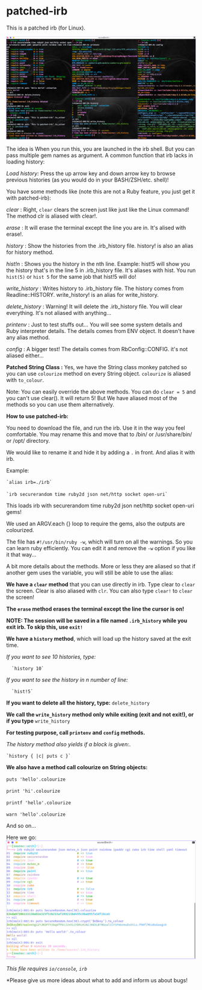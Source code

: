 # patched-irb
This is a patched irb (for Linux).

![alt screenshot](https://raw.githubusercontent.com/Souravgoswami/patched-irb/master/screenshots/sc2.jpg)

The idea is When you run this, you are launched in the irb shell. But you can pass multiple gem names as argument. A common  function that irb lacks in loading history:

*Load history:* Press the up arrow key and down arrow key to browse previous histories (as you would do in your BASH/ZSH/etc.  shell)!

You have some methods like (note this are not a Ruby feature, you just get it with patched-irb):

*clear* : Right, `clear` clears the screen just like just like the Linux command! The method clr is aliased with clear!.

*erase* : It will erase the terminal except the line you are in. It's alised with erase!.

*history* : Show the histories from the .irb_history file. history! is also an alias for history method.

*hist!n* : Shows you the history in the nth line. Example: hist!5 will show you the history that's in the line 5 in .irb_history file. It's aliases with hist. You run `hist(5)` or `hist 5` for the same job that hist!5 will do!

*write_history* : Writes history to .irb_history file. The history comes from Readline::HISTORY. write_history! is an alias for write_history.

*delete_history* : Warning! It will delete the .irb_history file. You will clear everything. It's not aliased with anything...

*printenv* : Just to test stuffs out... You will see some system details and Ruby interpreter details. The details comes from ENV object. It doesn't have any alias method.

*config* : A bigger test! The details comes from RbConfig::CONFIG. it's not aliased either...

**Patched String Class :** Yes, we have the String class monkey patched so you can use `colourize` method on every String object. `colourize` is aliased with `to_colour`.

Note: You can easily override the above methods. You can do `clear = 5` and you can't use clear(). It will return 5! But We have aliased most of the methods so you can use them alternatively.


**How to use patched-irb:**

You need to download the file, and run the irb. Use it in the way you feel comfortable.
You may rename this and move that to /bin/ or /usr/share/bin/ or /opt/ directory.

We would like to rename it and hide it by adding a `.` in front. And alias it with irb.

Example:

    `alias irb=./irb`
    
    `irb securerandom time ruby2d json net/http socket open-uri`
    
This loads irb with securerandom time ruby2d json net/http socket open-uri gems!
    
We used an ARGV.each {} loop to require the gems, also the outputs are colourized.

The file has `#!/usr/bin/ruby -w`, which will turn on all the warnings. So you can learn ruby efficiently. You can edit it and remove the `-w` option if you like it that way...


A bit more details about the methods. More or less they are aliased so that if another gem uses the variable, you will still be able to use the alias:

**We have a `clear` method** that you can use directly in irb. Type clear to `clear` the screen. Clear is also aliased with `clr`. You can also type `clear!` to `clear` the screen!

**The `erase` method erases the terminal except the line the cursor is on!**

**NOTE: The session will be saved in a file named `.irb_history` while you exit irb. To skip this, use `exit!`**

**We have a `history` method**, which will load up the history saved at the exit time.

 *If you want to see 10 histories, type:*
 
      `history 10`

 *If you want to see the history in n number of line:*
 
      `hist!5`

 **If you want to delete all the history, type:**
      `delete_history`

**We call the `write_history` method only while exiting (exit and not exit!), or if you type** `write_history`

**For testing purpose, call `printenv` and `config` methods.**

*The history method also yields if a block is given:*.

    `history { |c| puts c }`
    
   
**We also have a method call colourize on String objects:**

  `puts 'hello'.colourize`
  
  `print 'hi'.colourize`
  
  `printf 'hello'.colourize`
  
  `warn 'hello'.colourize`
  
And so on...

Here we go:
![alt screenshot](https://raw.githubusercontent.com/Souravgoswami/patched-irb/master/screenshots/sc1.jpg)

*This file requires `io/console`, `irb`*

*Please give us more ideas about what to add and inform us about bugs!
